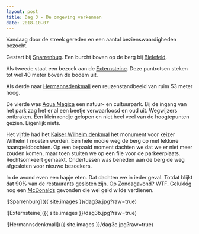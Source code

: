 ```yaml
---
layout: post
title: Dag 3 - De omgeving verkennen
date: 2018-10-07
---
```

Vandaag door de streek gereden en een aantal bezienswaardigheden bezocht.  

Gestart bij [Sparrenbug](https://de.m.wikipedia.org/wiki/Sparrenburg). Een burcht boven op de berg bij [Bielefeld](https://nl.m.wikipedia.org/wiki/Bielefeld).

Als tweede staat een bezoek aan de [Externsteine](https://www.google.nl/url?sa=t&source=web&rct=j&url=https://nl.m.wikipedia.org/wiki/Externsteine&ved=2ahUKEwjFp4jG8vTdAhVKjqQKHelUDowQFjAiegQIABAB&usg=AOvVaw2ACKJU9PPFjZ00RnwvHjE0). Deze puntrotsen steken tot wel 40 meter boven de bodem uit.

Als derde naar [Hermannsdenkmall](https://www.hermannsdenkmal.de) een reuzenstandbeeld van ruim 53 meter hoog.  

De vierde was [Aqua Magica](https://www.aquamagica.de) een natuur- en cultuurpark. Bij de ingang van het park zag het er al een beetje verwaarloosd en oud uit. Wegwijzers ontbraken. Een klein rondje gelopen en niet heel veel van de hoogtepunten gezien. Eigenlijk niets.  

Het vijfde had het [Kaiser Wilhelm denkmal](https://kaiser-wilhelm-porta.de) het monument voor keizer Wilhelm I moeten worden. Een hele mooie weg de berg op met lekkere haarspeldbochten. Op een bepaald moment dachten we dat we er niet meer zouden komen, maar toen stuiten we op een file voor de parkeerplaats. Rechtsomkeert gemaakt. Ondertussen was beneden aan de berg de weg afgesloten voor nieuwe bezoekers. 

In de avond even een hapje eten. Dat dachten we in ieder geval. Totdat blijkt dat 90% van de restaurants gesloten zijn. Op Zondagavond? WTF. Gelukkig nog een [McDonalds](https://www.mcdonalds.de) gevonden die wel geld wilde verdienen.   

![Sparrenburg]({{ site.images }}/dag3a.jpg?raw=true)

![Externsteine]({{ site.images }}/dag3b.jpg?raw=true)

![Hermannsdenkmall]({{ site.images }}/dag3c.jpg?raw=true)
